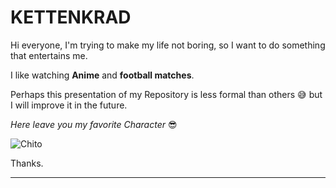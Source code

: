 # KETTENKRAD

Hi everyone, I'm trying to make my life not boring, so I want to do something that entertains me.

I like watching **Anime** and **football matches**. 

Perhaps this presentation of my Repository is less formal than others :sweat_smile: but I will improve it in the future.


*Here leave you my favorite Character* :sunglasses:

![Chito](https://static.wikia.nocookie.net/p__/images/a/ae/ChitoWithSniperScope.png/revision/latest?cb=20211022110615&path-prefix=protagonist)

Thanks. 

___

